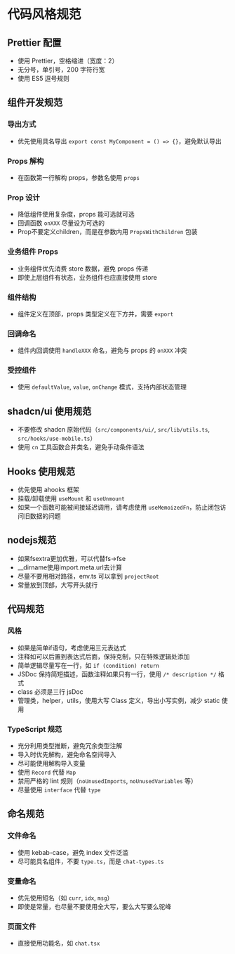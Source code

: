 # 代码风格规范

## Prettier 配置
- 使用 Prettier，空格缩进（宽度：2）
- 无分号，单引号，200 字符行宽
- 使用 ES5 逗号规则

## 组件开发规范

### 导出方式
- 优先使用具名导出 `export const MyComponent = () => {}`，避免默认导出

### Props 解构
- 在函数第一行解构 props，参数名使用 `props`

### Prop 设计
- 降低组件使用复杂度，props 能可选就可选
- 回调函数 `onXXX` 尽量设为可选的
- Prop不要定义children，而是在参数内用 `PropsWithChildren` 包装

### 业务组件 Props
- 业务组件优先消费 store 数据，避免 props 传递
- 即使上层组件有状态，业务组件也应直接使用 store

### 组件结构
- 组件定义在顶部，props 类型定义在下方并，需要 `export`

### 回调命名
- 组件内回调使用 `handleXXX` 命名，避免与 props 的 `onXXX` 冲突

### 受控组件
- 使用 `defaultValue`, `value`, `onChange` 模式，支持内部状态管理

## shadcn/ui 使用规范
- 不要修改 shadcn 原始代码（`src/components/ui/`, `src/lib/utils.ts`, `src/hooks/use-mobile.ts`）
- 使用 `cn` 工具函数合并类名，避免手动条件语法

## Hooks 使用规范
- 优先使用 ahooks 框架
- 挂载/卸载使用 `useMount` 和 `useUnmount`
- 如果一个函数可能被间接延迟调用，请考虑使用 `useMemoizedFn`，防止闭包访问旧数据的问题

## nodejs规范
- 如果fsextra更加优雅，可以代替fs->fse
- __dirname使用import.meta.url去计算
- 尽量不要用相对路径，env.ts 可以拿到 `projectRoot`
- 常量放到顶部，大写开头就行

## 代码规范

### 风格
- 如果是简单if语句，考虑使用三元表达式
- 注释如可以后置到表达式后面，保持克制，只在特殊逻辑处添加
- 简单逻辑尽量写在一行，如 `if (condition) return`
- JSDoc 保持简短描述，函数注释如果只有一行，使用 `/* description */` 格式
- class 必须是三行 jsDoc
- 管理类，helper，utils，使用大写 Class 定义，导出小写实例，减少 static 使用

### TypeScript 规范
- 充分利用类型推断，避免冗余类型注解
- 导入时优先解构，避免命名空间导入
- 尽可能使用解构导入变量
- 使用 `Record` 代替 `Map`
- 禁用严格的 lint 规则（`noUnusedImports`, `noUnusedVariables` 等）
- 尽量使用 `interface` 代替 `type`

## 命名规范

### 文件命名
- 使用 kebab-case，避免 index 文件泛滥
- 尽可能具名组件，不要 `type.ts`，而是 `chat-types.ts`

### 变量命名
- 优先使用短名（如 `curr`, `idx`, `msg`）
- 即使是常量，也尽量不要使用全大写，要么大写要么驼峰

### 页面文件
- 直接使用功能名，如 `chat.tsx`
